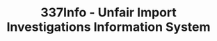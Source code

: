 ---
layout: default
bigquery: https://console.cloud.google.com/bigquery?p=patents-public-data&d=usitc_investigations&page=dataset&project=sheets-management-319211
citation: US International Trade Commission 337Info Unfair Import Investigations Information
  System
contributors: US International Trade Comission
cost: None
description: US International Trade Commission 337Info Unfair Import Investigations
  Information System contains data on investigations done under Section 337. Section
  337 declares the infringement of certain statutory intellectual property rights
  and other forms of unfair competition in import trade to be unlawful practices.
  Most Section 337 investigations involve allegations of patent or registered trademark
  infringement.
documentation: FAQ and tutorial available on the site
last_edit: Mon, 04 Apr 2022 19:10:40 GMT
location: https://pubapps2.usitc.gov/337external/
maintained_by: US International Trade Comission
schema_fields: '[''investigationType'', ''complainant'', ''teoIdIssueDate'', ''dateCreated'',
  ''issueDateOtherNonFinal'', ''dateComplaintFiled'', ''finalIdOnViolationIssue'',
  ''endDateMarkmanHearing'', ''scheduledStartDateEvidHear'', ''dateOfPublicationFrNotice'',
  ''gcAttorney'', ''teoIdDueDate'', ''currentActiveALJ'', ''targetDate'', ''lastUpdated'',
  ''internalRemand'', ''invUnfairAct'', ''ouiiParticipation'', ''actualStartDateEvidHear'',
  ''ouiiAttorney'', ''respondent'', ''startDateMarkmanHearing'', ''trademarkNumbers'',
  ''patentNumbers'', ''actualEndDateEvidHear'', ''teoReliefGranted'', ''currentStatus'',
  ''scheduledEndDateEvidHear'', ''copyrightNumbers'', ''htsNumbers'', ''finalDetViolation'',
  ''finalDetNoViolation'', ''aljAssigned'', ''investigationTermDate'', ''cafcAppeals'',
  ''title'', ''publication_number'', ''markmanHearing'', ''docketNo'', ''id'', ''teoProceedingInvolved'',
  ''reportingRequirements'', ''patentNumber'', ''finalIdOnViolationDue'', ''investigationNo'']'
shortname: unfair_import_investigations
tags:
- import
- legal
- trade
timeframe: 2008-2021 (prior to 2008 downloadable as a JSON file)
title: 337Info - Unfair Import Investigations Information System
uuid: 2721f5ec-e599-4890-9265-9706719fc71e
---